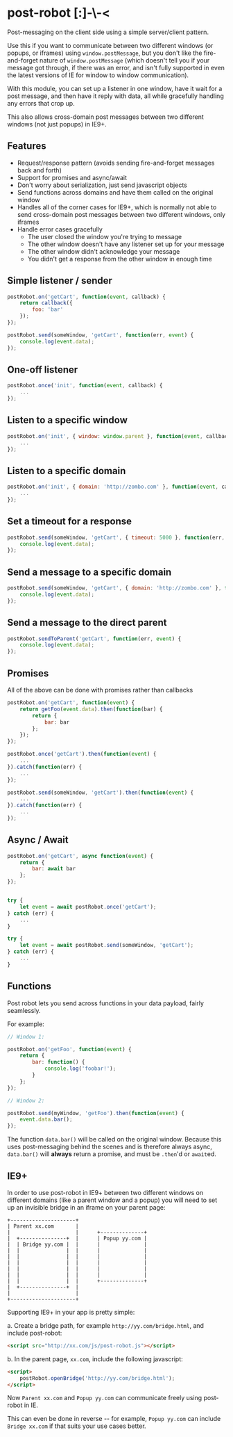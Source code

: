 # post-robot [:]-\\-<

Post-messaging on the client side using a simple server/client pattern.

Use this if you want to communicate between two different windows (or popups, or iframes) using `window.postMessage`,
but you don't like the fire-and-forget nature of `window.postMessage` (which doesn't tell you if your message got through, if there was an error, and isn't fully supported in even the latest versions of IE for window to window communication).

With this module, you can set up a listener in one window, have it wait for a post message, and then have it reply with data,
all while gracefully handling any errors that crop up.

This also allows cross-domain post messages between two different windows (not just popups) in IE9+.

## Features

- Request/response pattern (avoids sending fire-and-forget messages back and forth)
- Support for promises and async/await
- Don't worry about serialization, just send javascript objects
- Send functions across domains and have them called on the original window
- Handles all of the corner cases for IE9+, which is normally not able to send cross-domain post messages between two different windows, only iframes
- Handle error cases gracefully
  - The user closed the window you're trying to message
  - The other window doesn't have any listener set up for your message
  - The other window didn't acknowledge your message
  - You didn't get a response from the other window in enough time

## Simple listener / sender

```javascript
postRobot.on('getCart', function(event, callback) {
    return callback({
        foo: 'bar'
    });
});
```

```javascript
postRobot.send(someWindow, 'getCart', function(err, event) {
    console.log(event.data);
});
```

## One-off listener

```javascript
postRobot.once('init', function(event, callback) {
    ...
});
```

## Listen to a specific window

```javascript
postRobot.on('init', { window: window.parent }, function(event, callback) {
    ...
});
```

## Listen to a specific domain

```javascript
postRobot.on('init', { domain: 'http://zombo.com' }, function(event, callback) {
    ...
});
```

## Set a timeout for a response

```javascript
postRobot.send(someWindow, 'getCart', { timeout: 5000 }, function(err, event) {
    console.log(event.data);
});
```

## Send a message to a specific domain

```javascript
postRobot.send(someWindow, 'getCart', { domain: 'http://zombo.com' }, function(err, event) {
    console.log(event.data);
});
```

## Send a message to the direct parent

```javascript
postRobot.sendToParent('getCart', function(err, event) {
    console.log(event.data);
});
```

## Promises

All of the above can be done with promises rather than callbacks

```javascript
postRobot.on('getCart', function(event) {
    return getFoo(event.data).then(function(bar) {
        return {
            bar: bar
        };
    });
});
```

```javascript
postRobot.once('getCart').then(function(event) {
    ...
}).catch(function(err) {
    ...
});
```

```javascript
postRobot.send(someWindow, 'getCart').then(function(event) {
    ...
}).catch(function(err) {
    ...
});
```

## Async / Await

```javascript
postRobot.on('getCart', async function(event) {
    return {
        bar: await bar
    };
});
```

```javascript

try {
    let event = await postRobot.once('getCart');
} catch (err) {
    ...
}
```

```javascript
try {
    let event = await postRobot.send(someWindow, 'getCart');
} catch (err) {
    ...
}
```

## Functions

Post robot lets you send across functions in your data payload, fairly seamlessly.

For example:

```javascript
// Window 1:

postRobot.on('getFoo', function(event) {
    return {
        bar: function() {
            console.log('foobar!');
        }
    };
});

// Window 2:

postRobot.send(myWindow, 'getFoo').then(function(event) {
    event.data.bar();
});
```

The function `data.bar()` will be called on the original window.
Because this uses post-messaging behind the scenes and is therefore always async, `data.bar()` will **always** return a promise, and must be `.then`'d or `await`ed.


## IE9+

In order to use post-robot in IE9+ between two different windows on different domains (like a parent window and a popup)
you will need to set up an invisible bridge in an iframe on your parent page:

```
+---------------------+
| Parent xx.com       |
|                     |      +--------------+
|  +---------------+  |      | Popup yy.com |
|  | Bridge yy.com |  |      |              |
|  |               |  |      |              |
|  |               |  |      |              |
|  |               |  |      |              |
|  |               |  |      |              |
|  |               |  |      |              |
|  |               |  |      +--------------+
|  +---------------+  |
|                     |
+---------------------+
```

Supporting IE9+ in your app is pretty simple:

a. Create a bridge path, for example `http://yy.com/bridge.html`, and include post-robot:

```html
<script src="http://xx.com/js/post-robot.js"></script>
```

b. In the parent page, `xx.com`, include the following javascript:

```html
<script>
    postRobot.openBridge('http://yy.com/bridge.html');
</script>
```

Now `Parent xx.com` and `Popup yy.com` can communicate freely using post-robot in IE.

This can even be done in reverse -- for example, `Popup yy.com` can include `Bridge xx.com` if that suits your use cases better.
